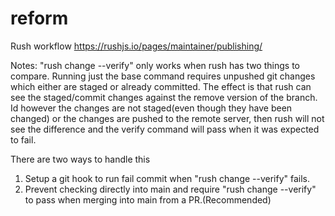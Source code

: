 # reform

Rush workflow
https://rushjs.io/pages/maintainer/publishing/

Notes:
    "rush change --verify" only works when rush has two things to compare. Running just the base command requires unpushed git changes which either are staged or already committed. The effect is that rush can see the staged/commit changes against the remove version of the branch. Id however the changes are not staged(even though they have been changed) or the changes are pushed to the remote server, then rush will not see the difference and the verify command will pass when it was expected to fail.

There are two ways to handle this

1. Setup a git hook to run fail commit when "rush change --verify" fails.
2. Prevent checking directly into main and require "rush change --verify" to pass when merging into main from a PR.(Recommended)